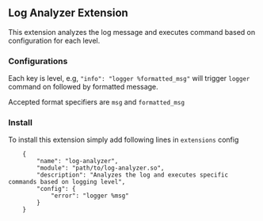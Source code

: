 ## Log Analyzer Extension
This extension analyzes the log message and executes command based on configuration for each level.

### Configurations
Each key is level, e.g,
    ```
    "info": "logger %formatted_msg"
    ```
will trigger `logger` command on followed by formatted message.

Accepted format specifiers are `msg` and `formatted_msg`

### Install
To install this extension simply add following lines in `extensions` config
```
    {
        "name": "log-analyzer",
        "module": "path/to/log-analyzer.so",
        "description": "Analyzes the log and executes specific commands based on logging level",
        "config": {
            "error": "logger %msg"
        }
    }
``` 
